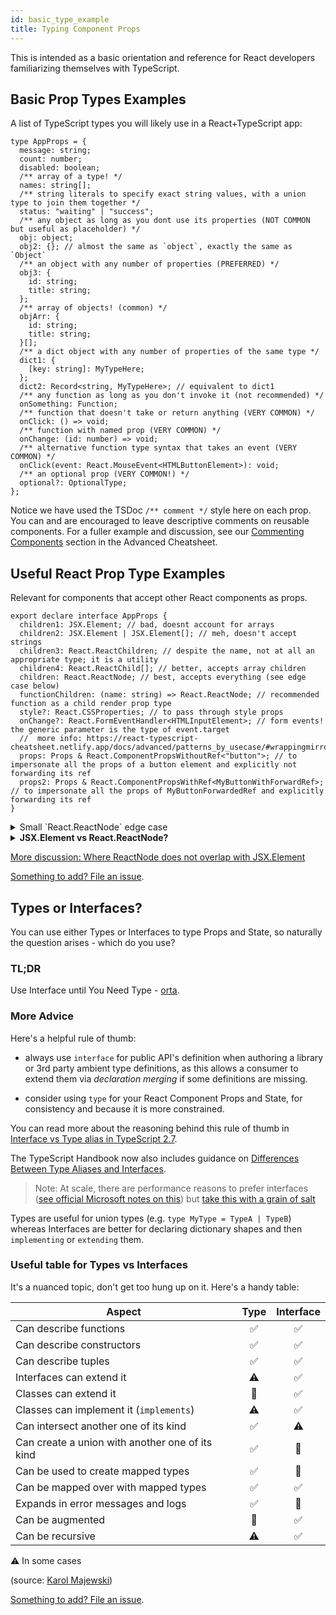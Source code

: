 ```yaml
---
id: basic_type_example
title: Typing Component Props
---
```


This is intended as a basic orientation and reference for React developers familiarizing themselves with TypeScript.

## Basic Prop Types Examples

A list of TypeScript types you will likely use in a React+TypeScript app:

```tsx
type AppProps = {
  message: string;
  count: number;
  disabled: boolean;
  /** array of a type! */
  names: string[];
  /** string literals to specify exact string values, with a union type to join them together */
  status: "waiting" | "success";
  /** any object as long as you dont use its properties (NOT COMMON but useful as placeholder) */
  obj: object;
  obj2: {}; // almost the same as `object`, exactly the same as `Object`
  /** an object with any number of properties (PREFERRED) */
  obj3: {
    id: string;
    title: string;
  };
  /** array of objects! (common) */
  objArr: {
    id: string;
    title: string;
  }[];
  /** a dict object with any number of properties of the same type */
  dict1: {
    [key: string]: MyTypeHere;
  };
  dict2: Record<string, MyTypeHere>; // equivalent to dict1
  /** any function as long as you don't invoke it (not recommended) */
  onSomething: Function;
  /** function that doesn't take or return anything (VERY COMMON) */
  onClick: () => void;
  /** function with named prop (VERY COMMON) */
  onChange: (id: number) => void;
  /** alternative function type syntax that takes an event (VERY COMMON) */
  onClick(event: React.MouseEvent<HTMLButtonElement>): void;
  /** an optional prop (VERY COMMON!) */
  optional?: OptionalType;
};
```

Notice we have used the TSDoc `/** comment */` style here on each prop. You can and are encouraged to leave descriptive comments on reusable components. For a fuller example and discussion, see our [Commenting Components](https://react-typescript-cheatsheet.netlify.app/docs/advanced/misc_concerns/#commenting-components) section in the Advanced Cheatsheet.

## Useful React Prop Type Examples

Relevant for components that accept other React components as props.

```tsx
export declare interface AppProps {
  children1: JSX.Element; // bad, doesnt account for arrays
  children2: JSX.Element | JSX.Element[]; // meh, doesn't accept strings
  children3: React.ReactChildren; // despite the name, not at all an appropriate type; it is a utility
  children4: React.ReactChild[]; // better, accepts array children
  children: React.ReactNode; // best, accepts everything (see edge case below)
  functionChildren: (name: string) => React.ReactNode; // recommended function as a child render prop type
  style?: React.CSSProperties; // to pass through style props
  onChange?: React.FormEventHandler<HTMLInputElement>; // form events! the generic parameter is the type of event.target
  //  more info: https://react-typescript-cheatsheet.netlify.app/docs/advanced/patterns_by_usecase/#wrappingmirroring
  props: Props & React.ComponentPropsWithoutRef<"button">; // to impersonate all the props of a button element and explicitly not forwarding its ref
  props2: Props & React.ComponentPropsWithRef<MyButtonWithForwardRef>; // to impersonate all the props of MyButtonForwardedRef and explicitly forwarding its ref
}
```

<details>
<summary>
Small `React.ReactNode` edge case
</summary>

This code typechecks but has a runtime error:

```tsx
type Props = {
  children: React.ReactNode;
};

function Comp({ children }: Props) {
  return <div>{children}</div>;
}
function App() {
  return <Comp>{{}}</Comp>; // Runtime Error: Objects not valid as React Child!
}
```

This is because `ReactNode` includes `ReactFragment` which allows a `{}` type, which is [too wide](https://github.com/DefinitelyTyped/DefinitelyTyped/issues/37596#issue-480260937). Fixing this would break a lot of libraries, so for now you just have to be mindful that `ReactNode` is not absolutely bulletproof.

[Thanks @pomle for raising this.](https://github.com/typescript-cheatsheets/react/issues/357)

</details>

<details>
 <summary><b>JSX.Element vs React.ReactNode?</b></summary>

Quote [@ferdaber](https://github.com/typescript-cheatsheets/react-typescript-cheatsheet/issues/57): A more technical explanation is that a valid React node is not the same thing as what is returned by `React.createElement`. Regardless of what a component ends up rendering, `React.createElement` always returns an object, which is the `JSX.Element` interface, but `React.ReactNode` is the set of all possible return values of a component.

- `JSX.Element` -> Return value of `React.createElement`
- `React.ReactNode` -> Return value of a component

</details>

[More discussion: Where ReactNode does not overlap with JSX.Element](https://github.com/typescript-cheatsheets/react-typescript-cheatsheet/issues/129)

[Something to add? File an issue](https://github.com/typescript-cheatsheets/react-typescript-cheatsheet/issues/new).

## Types or Interfaces?

You can use either Types or Interfaces to type Props and State, so naturally the question arises - which do you use?

### TL;DR

Use Interface until You Need Type - [orta](https://twitter.com/orta/status/1356129195835973632?s=20).

### More Advice

Here's a helpful rule of thumb:

- always use `interface` for public API's definition when authoring a library or 3rd party ambient type definitions, as this allows a consumer to extend them via _declaration merging_ if some definitions are missing.

- consider using `type` for your React Component Props and State, for consistency and because it is more constrained.

You can read more about the reasoning behind this rule of thumb in [Interface vs Type alias in TypeScript 2.7](https://medium.com/@martin_hotell/interface-vs-type-alias-in-typescript-2-7-2a8f1777af4c).

The TypeScript Handbook now also includes guidance on [Differences Between Type Aliases and Interfaces](https://www.typescriptlang.org/docs/handbook/2/everyday-types.html#differences-between-type-aliases-and-interfaces).

> Note: At scale, there are performance reasons to prefer interfaces ([see official Microsoft notes on this](https://github.com/microsoft/TypeScript/wiki/Performance#preferring-interfaces-over-intersections)) but [take this with a grain of salt](https://news.ycombinator.com/item?id=25201887)

Types are useful for union types (e.g. `type MyType = TypeA | TypeB`) whereas Interfaces are better for declaring dictionary shapes and then `implementing` or `extending` them.

### Useful table for Types vs Interfaces

It's a nuanced topic, don't get too hung up on it. Here's a handy table:

| Aspect                                          | Type | Interface |
| ----------------------------------------------- | :--: | :-------: |
| Can describe functions                          |  ✅  |    ✅     |
| Can describe constructors                       |  ✅  |    ✅     |
| Can describe tuples                             |  ✅  |    ✅     |
| Interfaces can extend it                        |  ⚠️  |    ✅     |
| Classes can extend it                           |  🚫  |    ✅     |
| Classes can implement it (`implements`)         |  ⚠️  |    ✅     |
| Can intersect another one of its kind           |  ✅  |    ⚠️     |
| Can create a union with another one of its kind |  ✅  |    🚫     |
| Can be used to create mapped types              |  ✅  |    🚫     |
| Can be mapped over with mapped types            |  ✅  |    ✅     |
| Expands in error messages and logs              |  ✅  |    🚫     |
| Can be augmented                                |  🚫  |    ✅     |
| Can be recursive                                |  ⚠️  |    ✅     |

⚠️ In some cases

(source: [Karol Majewski](https://twitter.com/karoljmajewski/status/1082413696075382785))

[Something to add? File an issue](https://github.com/typescript-cheatsheets/react-typescript-cheatsheet/issues/new).
